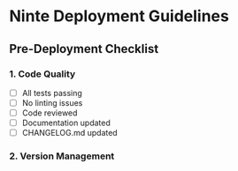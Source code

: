 # Ninte Deployment Guidelines

## Pre-Deployment Checklist

### 1. Code Quality
- [ ] All tests passing
- [ ] No linting issues
- [ ] Code reviewed
- [ ] Documentation updated
- [ ] CHANGELOG.md updated

### 2. Version Management 